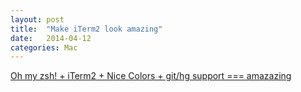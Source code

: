 ```yaml
---
layout: post
title:  "Make iTerm2 look amazing"
date:   2014-04-12
categories: Mac
---
```


<a href="http://zurb.com/forrst/posts/Oh_my_zsh_iTerm2_Nice_Colors_git_hg_suppo-1Ct" target="_blank">Oh my zsh! + iTerm2 + Nice Colors + git/hg support === amazazing</a>